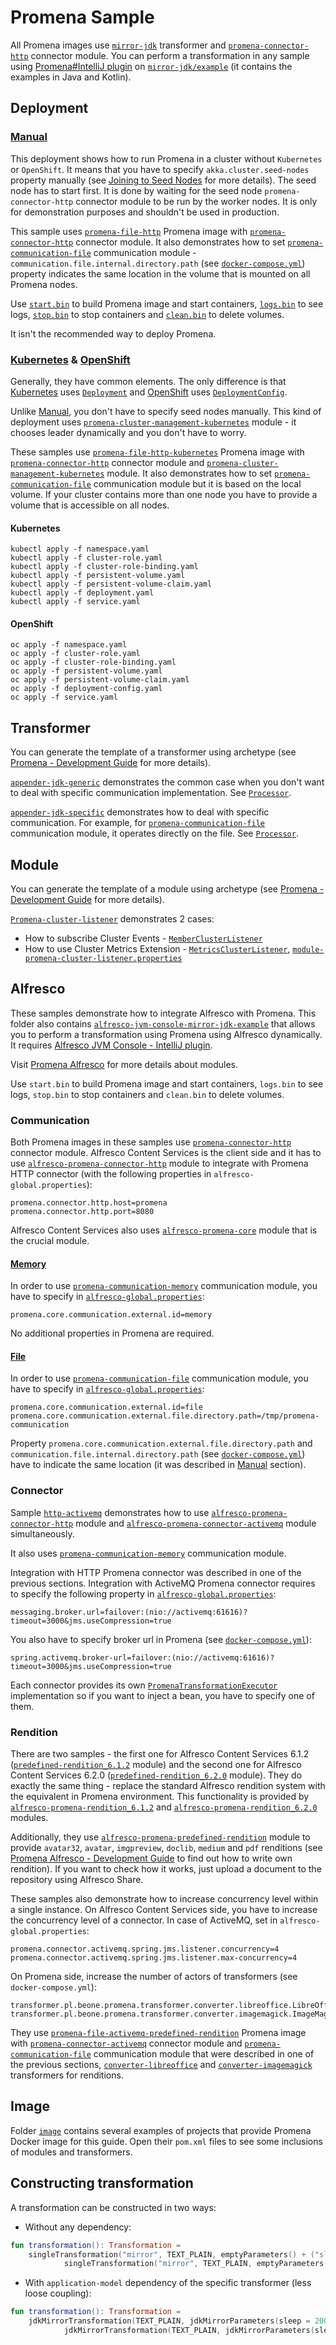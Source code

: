 # Promena Sample
All Promena images use [`mirror-jdk`](./transformer/mirror-jdk) transformer and [`promena-connector-http`](https://github.com/BeOne-PL/promena/tree/master/module/connector/activemq) connector module. 
You can perform a transformation in any sample using [Promena#IntelliJ plugin](https://github.com/BeOne-PL/promena#intellij-plugin) on [`mirror-jdk/example`](./transformer/mirror-jdk/example) (it contains the examples in Java and Kotlin).

## Deployment
### [Manual](./deployment/manual)
This deployment shows how to run Promena in a cluster without `Kubernetes` or `OpenShift`. It means that you have to specify `akka.cluster.seed-nodes` property manually (see [Joining to Seed Nodes](https://doc.akka.io/docs/akka/2.5.26/cluster-usage.html#joining-to-seed-nodes) for more details). The seed node has to start first. It is done by waiting for the seed node `promena-connector-http` connector module to be run by the worker nodes. It is only for demonstration purposes and shouldn't be used in production. 

This sample uses [`promena-file-http`](./image/promena-file-http) Promena image with [`promena-connector-http`](https://github.com/BeOne-PL/promena/tree/master/module/connector/activemq) connector module. It also demonstrates how to set [`promena-communication-file`](https://github.com/BeOne-PL/promena/tree/master/module/communication/file) communication module - `communication.file.internal.directory.path` (see [`docker-compose.yml`](./deployment/manual/docker-compose.yml)) property indicates the same location in the volume that is mounted on all Promena nodes.

Use [`start.bin`](./deployment/manual/bin/start.sh) to build Promena image and start containers, [`logs.bin`](./deployment/manual/bin/logs.sh) to see logs, [`stop.bin`](./deployment/manual/bin/stop.sh) to stop containers and [`clean.bin`](./deployment/manual/bin/clean.sh) to delete volumes.

It isn't the recommended way to deploy Promena.

### [Kubernetes](./deployment/kubernetes) & [OpenShift](./deployment/openshift)
Generally, they have common elements. The only difference is that [Kubernetes](./deployment/kubernetes) uses [`Deployment`](./deployment/kubernetes/deployment.yaml) and [OpenShift](./deployment/openshift) uses [`DeploymentConfig`](./deployment/openshift/deployment-config.yaml).

Unlike [Manual](./deployment/manual), you don't have to specify seed nodes manually. This kind of deployment uses [`promena-cluster-management-kubernetes`](https://github.com/BeOne-PL/promena/tree/master/module/cluster/management/kubernetes) module - it chooses leader dynamically and you don't have to worry.

 These samples use [`promena-file-http-kubernetes`](./image/promena-file-http-kubernetes) Promena image with [`promena-connector-http`](https://github.com/BeOne-PL/promena/tree/master/module/connector/activemq) connector module and [`promena-cluster-management-kubernetes`](https://github.com/BeOne-PL/promena/tree/master/module/cluster/management/kubernetes) module. It also demonstrates how to set [`promena-communication-file`](https://github.com/BeOne-PL/promena/tree/master/module/communication/file) communication module but it is based on the local volume. If your cluster contains more than one node you have to provide a volume that is accessible on all nodes.
 
#### Kubernetes
```
kubectl apply -f namespace.yaml
kubectl apply -f cluster-role.yaml
kubectl apply -f cluster-role-binding.yaml
kubectl apply -f persistent-volume.yaml
kubectl apply -f persistent-volume-claim.yaml
kubectl apply -f deployment.yaml
kubectl apply -f service.yaml
```

#### OpenShift
```
oc apply -f namespace.yaml
oc apply -f cluster-role.yaml
oc apply -f cluster-role-binding.yaml
oc apply -f persistent-volume.yaml
oc apply -f persistent-volume-claim.yaml
oc apply -f deployment-config.yaml
oc apply -f service.yaml
```

## Transformer
You can generate the template of a transformer using archetype (see [Promena - Development Guide](https://github.com/BeOne-PL/promena/blob/master/DEVELOPMENT-GUIDE.md) for more details). 

[`appender-jdk-generic`](./transformer/appender-jdk-general) demonstrates the common case when you don't want to deal with specific communication implementation. See [`Processor`](./transformer/appender-jdk-general/implementation/src/main/kotlin/pl/beone/promena/transformer/appender/jdkgeneral/processor/Processor.kt).

[`appender-jdk-specific`](./transformer/appender-jdk-specific) demonstrates how to deal with specific communication. For example, for [`promena-communication-file`](https://github.com/BeOne-PL/promena/tree/master/module/communication/file) communication module, it operates directly on the file. See [`Processor`](./transformer/appender-jdk-specific/implementation/src/main/kotlin/pl/beone/promena/transformer/appender/jdkspecific/processor/Processor.kt).

## Module
You can generate the template of a module using archetype (see [Promena - Development Guide](https://github.com/BeOne-PL/promena/blob/master/DEVELOPMENT-GUIDE.md) for more details). 

[`Promena-cluster-listener`](./module/promena-cluster-listener) demonstrates 2 cases:
* How to subscribe Cluster Events - [`MemberClusterListener`](./module/promena-cluster-listener/internal/src/main/kotlin/pl/beone/promena/cluster/listener/MemberClusterListener.kt)
* How to use Cluster Metrics Extension - [`MetricsClusterListener`](./module/promena-cluster-listener/internal/src/main/kotlin/pl/beone/promena/cluster/listener/MetricsClusterListener.kt), [`module-promena-cluster-listener.properties`](./module/promena-cluster-listener/configuration/src/main/resources/module-promena-cluster-listener.properties)

## Alfresco
These samples demonstrate how to integrate Alfresco with Promena. This folder also contains [`alfresco-jvm-console-mirror-jdk-example`](./alfresco/alfresco-jvm-console-mirror-jdk-example) that allows you to perform a transformation using Promena using Alfresco dynamically. It requires [Alfresco JVM Console - IntelliJ plugin](https://github.com/Skotar/alfresco-jvm-console).

Visit [Promena Alfresco](https://github.com/BeOne-PL/promena-alfresco) for more details about modules.

Use `start.bin` to build Promena image and start containers, `logs.bin` to see logs, `stop.bin` to stop containers and `clean.bin` to delete volumes.

### Communication
Both Promena images in these samples use [`promena-connector-http`](https://github.com/BeOne-PL/promena/tree/master/module/connector/http) connector module. Alfresco Content Services is the client side and it has to use [`alfresco-promena-connector-http`](https://github.com/BeOne-PL/promena-alfresco/tree/master/connector/alfresco-promena-connector-http) module to integrate with Promena HTTP connector (with the following properties in `alfresco-global.properties`):
```properties
promena.connector.http.host=promena
promena.connector.http.port=8080
```
Alfresco Content Services also uses [`alfresco-promena-core`](https://github.com/BeOne-PL/promena-alfresco/tree/master/alfresco-promena-core) module that is the crucial module. 
 
#### [Memory](./alfresco/communication/memory)
In order to use [`promena-communication-memory`](https://github.com/BeOne-PL/promena/tree/master/module/communication/memory) communication module, you have to specify in [`alfresco-global.properties`](./alfresco/communication/memory/data/alfresco-global.properties):
```properties
promena.core.communication.external.id=memory
```
No additional properties in Promena are required.

#### [File](./alfresco/communication/file)
In order to use [`promena-communication-file`](https://github.com/BeOne-PL/promena/tree/master/module/communication/file) communication module, you have to specify in [`alfresco-global.properties`](./alfresco/communication/file/data/alfresco-global.properties):
```properties
promena.core.communication.external.id=file
promena.core.communication.external.file.directory.path=/tmp/promena-communication
```
Property `promena.core.communication.external.file.directory.path` and `communication.file.internal.directory.path` (see [`docker-compose.yml`](./alfresco/communication/file/docker-compose.yml)) have to indicate the same location (it was described in [Manual](#manual) section).

### Connector
Sample [`http-activemq`](./alfresco/connector/http-activemq) demonstrates how to use [`alfresco-promena-connector-http`](https://github.com/BeOne-PL/promena-alfresco/tree/master/connector/alfresco-promena-connector-http) module and [`alfresco-promena-connector-activemq`](https://github.com/BeOne-PL/promena-alfresco/tree/master/connector/alfresco-promena-connector-activemq) module simultaneously. 

It also uses [`promena-communication-memory`](https://github.com/BeOne-PL/promena/tree/master/module/communication/memory) communication module.

Integration with HTTP Promena connector was described in one of the previous sections. Integration with ActiveMQ Promena connector requires to specify the following property in [`alfresco-global.properties`](./alfresco/connector/http-activemq/data/alfresco-global.properties):
```properties
messaging.broker.url=failover:(nio://activemq:61616)?timeout=3000&jms.useCompression=true
```

You also have to specify broker url in Promena (see [`docker-compose.yml`](./alfresco/connector/http-activemq/docker-compose.yml)):
```properties
spring.activemq.broker-url=failover:(nio://activemq:61616)?timeout=3000&jms.useCompression=true
```

Each connector provides its own [`PromenaTransformationExecutor`](https://github.com/BeOne-PL/promena-alfresco/blob/master/alfresco-promena-core/src/main/kotlin/pl/beone/promena/alfresco/module/core/contract/transformation/PromenaTransformationExecutor.kt) implementation so if you want to inject a bean, you have to specify one of them.

### Rendition
There are two samples - the first one for Alfresco Content Services 6.1.2 ([`predefined-rendition_6.1.2`](./alfresco/rendition/predefined-rendition_6.1.2) module) and the second one for Alfresco Content Services 6.2.0 ([`predefined-rendition_6.2.0`](./alfresco/rendition/predefined-rendition_6.2.0) module). They do exactly the same thing - replace the standard Alfresco rendition system with the equivalent in Promena environment. This functionality is provided by [`alfresco-promena-rendition_6.1.2`](https://github.com/BeOne-PL/promena-alfresco/tree/master/rendition/alfresco-promena-rendition_6.1.2) and [`alfresco-promena-rendition_6.2.0`](https://github.com/BeOne-PL/promena-alfresco/tree/master/rendition/alfresco-promena-rendition_6.2.0) modules.

Additionally, they use [`alfresco-promena-predefined-rendition`](https://github.com/BeOne-PL/promena-alfresco/tree/master/rendition/alfresco-promena-predefined-rendition) module to provide `avatar32`, `avatar`, `imgpreview`, `doclib`, `medium` and `pdf` renditions (see [Promena Alfresco - Development Guide](https://github.com/BeOne-PL/promena-alfresco/blob/master/DEVELOPMENT-GUIDE.md) to find out how to write own rendition). If you want to check how it works, just upload a document to the repository using Alfresco Share.

These samples also demonstrate how to increase concurrency level within a single instance. On Alfresco Content Services side, you have to increase the concurrency level of a connector. In case of ActiveMQ, set in `alfresco-global.properties`:
```properties
promena.connector.activemq.spring.jms.listener.concurrency=4
promena.connector.activemq.spring.jms.listener.max-concurrency=4
```
On Promena side, increase the number of actors of transformers (see `docker-compose.yml`):
```properties
transformer.pl.beone.promena.transformer.converter.libreoffice.LibreOfficeConverterTransformer.actors=4
transformer.pl.beone.promena.transformer.converter.imagemagick.ImageMagickConverterTransformer.actors=4
```

They use [`promena-file-activemq-predefined-rendition`](./image/promena-file-activemq-predefined-rendition) Promena image with [`promena-connector-activemq`](https://github.com/BeOne-PL/promena-alfresco/tree/master/connector/alfresco-promena-connector-activemq) connector module and [`promena-communication-file`](https://github.com/BeOne-PL/promena/tree/master/module/communication/file) communication module that were described in one of the previous sections, [`converter-libreoffice`](https://github.com/BeOne-PL/promena-transformer-converter-libreoffice) and [`converter-imagemagick`](https://github.com/BeOne-PL/promena-transformer-converter-imagemagick) transformers for renditions.

## Image
Folder [`image`](./image) contains several examples of projects that provide Promena Docker image for this guide. Open their `pom.xml` files to see some inclusions of modules and transformers.

## Constructing transformation
A transformation can be constructed in two ways:
* Without any dependency:
```kotlin
fun transformation(): Transformation =
    singleTransformation("mirror", TEXT_PLAIN, emptyParameters() + ("sleep" to 2000)) next
            singleTransformation("mirror", TEXT_PLAIN, emptyParameters() + ("sleep" to 3000))
```
* With `application-model` dependency of the specific transformer (less loose coupling):
```kotlin
fun transformation(): Transformation =
    jdkMirrorTransformation(TEXT_PLAIN, jdkMirrorParameters(sleep = 2000)) next
            jdkMirrorTransformation(TEXT_PLAIN, jdkMirrorParameters(sleep = 3000))
```
